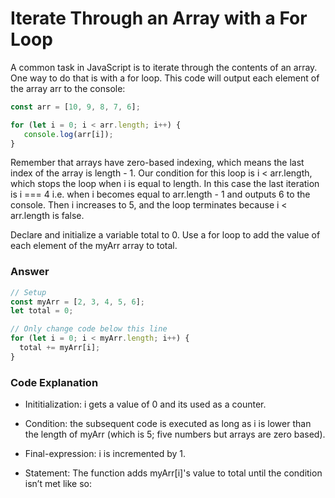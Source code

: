 # Iterate Through an Array with a For Loop

A common task in JavaScript is to iterate through the contents of an array. One way to do that is with a for loop. This code will output each element of the array arr to the console:

```js
const arr = [10, 9, 8, 7, 6];

for (let i = 0; i < arr.length; i++) {
   console.log(arr[i]);
}
```

Remember that arrays have zero-based indexing, which means the last index of the array is length - 1. Our condition for this loop is i < arr.length, which stops the loop when i is equal to length. In this case the last iteration is i === 4 i.e. when i becomes equal to arr.length - 1 and outputs 6 to the console. Then i increases to 5, and the loop terminates because i < arr.length is false.

Declare and initialize a variable total to 0. Use a for loop to add the value of each element of the myArr array to total.

### Answer

```js
// Setup
const myArr = [2, 3, 4, 5, 6];
let total = 0;

// Only change code below this line
for (let i = 0; i < myArr.length; i++) {
  total += myArr[i];
}


```

### Code Explanation
* Inititialization: i gets a value of 0 and its used as a counter.

* Condition: the subsequent code is executed as long as i is lower than the length of myArr (which is 5; five numbers but arrays are zero based).

* Final-expression: i is incremented by 1.

* Statement: The function adds myArr[i]'s value to total until the condition isn’t met like so: